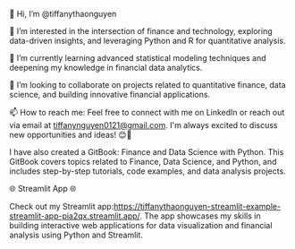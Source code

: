 👋 Hi, I’m @tiffanythaonguyen

👀 I’m interested in the intersection of finance and technology, exploring data-driven insights, and leveraging Python and R for quantitative analysis.

🌱 I’m currently learning advanced statistical modeling techniques and deepening my knowledge in financial data analytics.

💞️ I’m looking to collaborate on projects related to quantitative finance, data science, and building innovative financial applications.

📫 How to reach me: Feel free to connect with me on LinkedIn or reach out via email at tiffanynguyen0121@gmail.com. I'm always excited to discuss new opportunities and ideas! 😊🚀

I have also created a GitBook: Finance and Data Science with Python. This GitBook covers topics related to Finance, Data Science, and Python, and includes step-by-step tutorials, code examples, and data analysis projects.

🌐 Streamlit App 🌐

Check out my Streamlit app:https://tiffanythaonguyen-streamlit-example-streamlit-app-pia2qx.streamlit.app/. The app showcases my skills in building interactive web applications for data visualization and financial analysis using Python and Streamlit.
